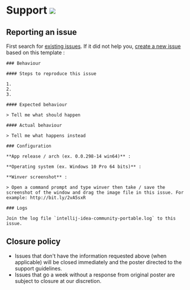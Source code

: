# Support [![](https://isitmaintained.com/badge/resolution/portapps/intellij-idea-community-portable.svg)](https://isitmaintained.com/project/portapps/intellij-idea-community-portable)

## Reporting an issue

First search for [existing issues](https://github.com/portapps/intellij-idea-community-portable/issues?utf8=%E2%9C%93&q=). If it did not help you, [create a new issue](https://github.com/portapps/intellij-idea-community-portable/issues/new) based on this template :

```
### Behaviour

#### Steps to reproduce this issue

1.
2.
3.

#### Expected behaviour

> Tell me what should happen

#### Actual behaviour

> Tell me what happens instead

### Configuration

**App release / arch (ex. 0.0.298-14 win64)** :

**Operating system (ex. Windows 10 Pro 64 bits)** :

**Winver screenshot** :

> Open a command prompt and type winver then take / save the screenshot of the window and drag the image file in this issue. For example: http://bit.ly/2vA5sxR

### Logs

Join the log file `intellij-idea-community-portable.log` to this issue.
```

## Closure policy

* Issues that don't have the information requested above (when applicable) will be closed immediately and the poster directed to the support guidelines.
* Issues that go a week without a response from original poster are subject to closure at our discretion.
